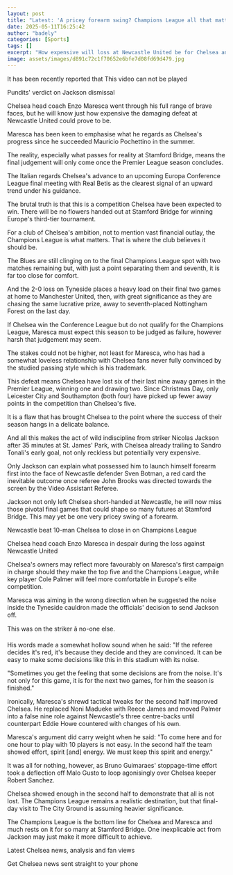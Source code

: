 ```yaml
---
layout: post
title: "Latest: 'A pricey forearm swing? Champions League all that matters for Chelsea'"
date: 2025-05-11T16:25:42
author: "badely"
categories: [Sports]
tags: []
excerpt: "How expensive will loss at Newcastle United be for Chelsea and head coach Enzo Maresca, asks chief football writer Phil McNulty?"
image: assets/images/d891c72c1f70652e6bfe7d08fd69d479.jpg
---
```


It has been recently reported that This video can not be played

Pundits' verdict on Jackson dismissal

Chelsea head coach Enzo Maresca went through his full range of brave faces, but he will know just how expensive the damaging defeat at Newcastle United could prove to be.

Maresca has been keen to emphasise what he regards as Chelsea's progress since he succeeded Mauricio Pochettino in the summer.

The reality, especially what passes for reality at Stamford Bridge, means the final judgement will only come once the Premier League season concludes.

The Italian regards Chelsea's advance to an upcoming Europa Conference League final meeting with Real Betis as the clearest signal of an upward trend under his guidance.

The brutal truth is that this is a competition Chelsea have been expected to win. There will be no flowers handed out at Stamford Bridge for winning Europe's third-tier tournament.

For a club of Chelsea's ambition, not to mention vast financial outlay, the Champions League is what matters. That is where the club believes it should be.

The Blues are still clinging on to the final Champions League spot with two matches remaining but, with just a point separating them and seventh, it is far too close for comfort.

And the 2-0 loss on Tyneside places a heavy load on their final two games at home to Manchester United, then, with great significance as they are chasing the same lucrative prize, away to seventh-placed Nottingham Forest on the last day.

If Chelsea win the Conference League but do not qualify for the Champions League,  Maresca must expect this season to be judged as failure, however harsh that judgement may seem.

The stakes could not be higher, not least for Maresca, who has had a somewhat loveless relationship with Chelsea fans never fully convinced by the studied passing style which is his trademark.

This defeat means Chelsea have lost six of their last nine away games in the Premier League, winning one and drawing two. Since Christmas Day, only Leicester City and Southampton (both four) have picked up fewer away points in the competition than Chelsea's five.

It is a flaw that has brought Chelsea to the point where the success of their season hangs in a delicate balance.

And all this makes the act of wild indiscipline from striker Nicolas Jackson after 35 minutes at St. James' Park, with Chelsea already trailing to Sandro Tonali's early goal, not only reckless but potentially very expensive.

Only Jackson can explain what possessed him to launch himself forearm first into the face of Newcastle defender Sven Botman, a red card the inevitable outcome once referee John Brooks was directed towards the screen by the Video Assistant Referee.

Jackson not only left Chelsea short-handed at Newcastle, he will now miss those pivotal final games that could shape so many futures at Stamford Bridge. This may yet be one very pricey swing of a forearm.

Newcastle beat 10-man Chelsea to close in on Champions League

Chelsea head coach Enzo Maresca in despair during the loss against Newcastle United

Chelsea's owners may reflect more favourably on Maresca's first campaign in charge should they make the top five and the Champions League, while key player Cole Palmer will feel more comfortable in Europe's elite competition.

Maresca was aiming in the wrong direction when he suggested the noise inside the Tyneside cauldron made the officials' decision to send Jackson off. 

This was on the striker â no-one else.

His words made a somewhat hollow sound when he said: "If the referee decides it's red, it's because they decide and they are convinced. It can be easy to make some decisions like this in this stadium with its noise.

"Sometimes you get the feeling that some decisions are from the noise. It's not only for this game, it is for the next two games, for him the season is finished."

Ironically, Maresca's shrewd tactical tweaks for the second half improved Chelsea. He replaced Noni Madueke with Reece James and moved Palmer into a false nine role against Newcastle's three centre-backs until counterpart Eddie Howe countered with changes of his own.

Maresca's argument did carry weight when he said: "To come here and for one hour to play with 10 players is not easy. In the second half the team showed effort, spirit [and] energy. We must keep this spirit and energy."

It was all for nothing, however, as Bruno Guimaraes' stoppage-time effort took a deflection off Malo Gusto to loop agonisingly over Chelsea keeper Robert Sanchez.

Chelsea showed enough in the second half to demonstrate that all is not lost. The Champions League remains a realistic destination, but that final-day visit to The City Ground is assuming heavier significance.

The Champions League is the bottom line for Chelsea and Maresca and much rests on it for so many at Stamford Bridge. One inexplicable act from  Jackson may just make it more difficult to achieve.

Latest Chelsea news, analysis and fan views

Get Chelsea news sent straight to your phone

